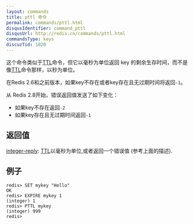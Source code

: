 ```yaml
---
layout: commands
title: pttl 命令
permalink: commands/pttl.html
disqusIdentifier: command_pttl
disqusUrl: http://redis.cn/commands/pttl.html
commandsType: keys
discuzTid: 1020
---
```


这个命令类似于[TTL](/commands/ttl.html)命令，但它以毫秒为单位返回 key 的剩余生存时间，而不是像[TTL](/commands/ttl.html)命令那样，以秒为单位。

在Redis 2.6和之前版本，如果key不存在或者key存在且无过期时间将返回`-1`。

从 Redis 2.8开始，错误返回值发送了如下变化：

* 如果key不存在返回`-2`
* 如果key存在且无过期时间返回`-1`

## 返回值

[integer-reply](/topics/protocol.html#integer-reply): [TTL](/commands/ttl.html)以毫秒为单位,或者返回一个错误值 (参考上面的描述).

## 例子

	redis> SET mykey "Hello"
	OK
	redis> EXPIRE mykey 1
	(integer) 1
	redis> PTTL mykey
	(integer) 999
	redis> 
